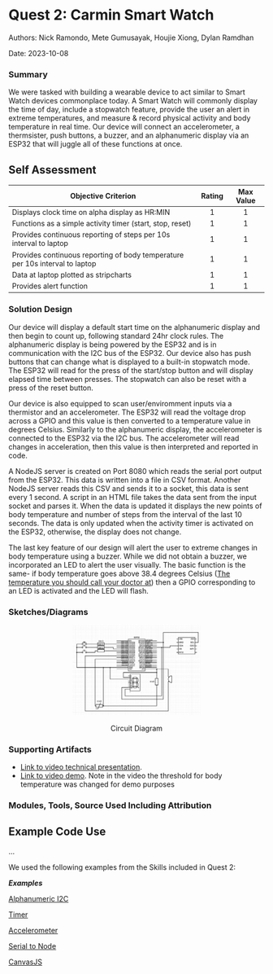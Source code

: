 # Quest 2: Carmin Smart Watch

Authors: Nick Ramondo, Mete Gumusayak, Houjie Xiong, Dylan Ramdhan

Date: 2023-10-08

### Summary
  We were tasked with building a wearable device to act similar to Smart Watch devices commonplace today. A Smart Watch will commonly display the time of day, include a stopwatch feature, provide the user an alert in extreme temperatures, and measure & record physical activity and body temperature in real time. Our device will connect an accelerometer, a thermsister, push buttons, a buzzer, and an alphanumeric display via an ESP32 that will juggle all of these functions at once. 

## Self Assessment

| Objective Criterion | Rating | Max Value  | 
|---------------------------------------------|:-----------:|:---------:|
| Displays clock time on alpha display as HR:MIN | 1 |  1     | 
| Functions as a simple activity timer (start, stop, reset) | 1 |  1     | |
| Provides continuous reporting of steps per 10s interval to laptop | 1 |  1     | 
| Provides continuous reporting of body temperature per 10s interval to laptop | 1 |  1     | 
| Data at laptop plotted as stripcharts | 1 |  1     | 
| Provides alert function | 1 |  1     | 


### Solution Design

Our device will display a default start time on the alphanumeric display and then begin to count up, following standard 24hr clock rules. The alphanumeric display is being powered by the ESP32 and is in communication with the I2C bus of the ESP32. Our device also has push buttons that can change what is displayed to a built-in stopwatch mode. The ESP32 will read for the press of the start/stop button and will display elapsed time between presses. The stopwatch can also be reset with a press of the reset button.

Our device is also equipped to scan user/enviromment inputs via a thermistor and an accelerometer. The ESP32 will read the voltage drop across a GPIO and this value is then converted to a temperature value in degrees Celsius. Similarly to the alphanumeric display, the accelerometer is connected to the ESP32 via the I2C bus. The accelerometer will read changes in acceleration, then this value is then interpreted and reported in code.

A NodeJS server is created on Port 8080 which reads the serial port output from the ESP32. This data is written into a file in CSV format. Another NodeJS server reads this CSV and sends it to a socket, this data is sent every 1 second. A script in an HTML file takes the data sent from the input socket and parses it. When the data is updated it displays the new points of body temperature and number of steps from the interval of the last 10 seconds. The data is only updated when the activity timer is activated on the ESP32, otherwise, the display does not change.

The last key feature of our design will alert the user to extreme changes in body temperature using a buzzer. While we did not obtain a buzzer, we incorporated an LED to alert the user visually. The basic function is the same- if body temperature goes above 38.4 degrees Celsius ([The temperature you should call your doctor at](https://www.mayoclinic.org/diseases-conditions/fever/symptoms-causes/syc-20352759#)) then a GPIO corresponding to an LED is activated and the LED will flash.

### Sketches/Diagrams
<p align="center">
<img src="./images/Screenshot 2023-10-06 at 2.44.18 PM.png" width="50%">
</p>
<p align="center">
Circuit Diagram
</p>



### Supporting Artifacts
- [Link to video technical presentation](https://youtu.be/Vbotk3tcmm0).
- [Link to video demo](https://youtu.be/BKkA0vObES4).
Note in the video the threshold for body temperature was changed for demo purposes


### Modules, Tools, Source Used Including Attribution


## Example Code Use
...

We used the following examples from the Skills included in Quest 2:

***Examples***

[Alphanumeric I2C](https://github.com/BU-EC444/04-Code-Examples/tree/main/i2c-display)

[Timer](https://github.com/espressif/esp-idf/tree/17ac4ba/examples/peripherals/timer_group)

[Accelerometer](https://github.com/BU-EC444/04-Code-Examples/tree/master/i2c-accel)

[Serial to Node](https://github.com/BU-EC444/04-Code-Examples/tree/main/serial-esp-to-node-serialport)

[CanvasJS](https://canvasjs.com/javascript-charts/stacked-column-chart/)




